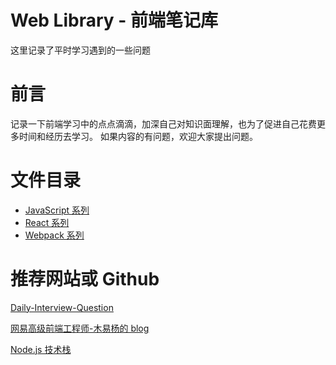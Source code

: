# Web Library - 前端笔记库

这里记录了平时学习遇到的一些问题

# 前言

记录一下前端学习中的点点滴滴，加深自己对知识面理解，也为了促进自己花费更多时间和经历去学习。
如果内容的有问题，欢迎大家提出问题。

# 文件目录

- [JavaScript 系列](./docs/front/JavaScript/README.md)
- [React 系列](./docs/front/React/README.md)
- [Webpack 系列](./docs/extends/Webpack/README.md)

# 推荐网站或 Github

[Daily-Interview-Question](https://github.com/Advanced-Frontend/Daily-Interview-Question)

[网易高级前端工程师-木易杨的 blog](https://github.com/yygmind/blog)

[Node.js 技术栈](https://www.nodejs.red)
